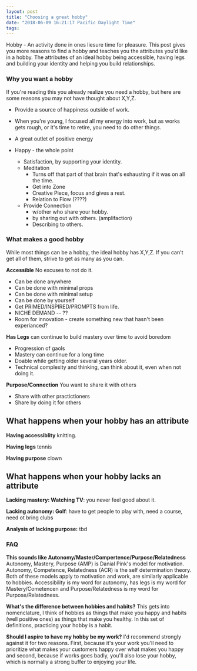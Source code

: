 ```yaml
---
layout: post
title: "Choosing a great hobby"
date: "2018-06-09 16:21:17 Pacific Daylight Time"
tags:
---
```


<!--
Who is the audiance?
* People struggling to find a new hobby
* Igor reminding himself to re-invigorate the hobby.
* People deciding if they should invest in their hobby.

Why?
* You can't "not think about work" you need to "think about something".
-->

Hobby - An activity done in ones liesure time for pleasure. This post gives you more reasons to find a hobby and teaches you the attributes you'd like in a hobby. The attributes of an ideal hobby being accessible, having legs and building your identity and helping you build relationships.

### Why you want a hobby

If you're reading this you already realize you need a hobby, but here are some reasons you may not have thought about X,Y,Z.

- Provide a source of happiness outside of work.
- When you're young, I focused all my energy into work, but as works gets rough, or it's time to retire, you need to do other things.
- A great outlet of positive energy

- Happy - the whole point
  - Satisfaction, by supporting your identity.
  - Meditation
    - Turns off that part of that brain that's exhausting if it was on all the time.
    - Get into Zone
    - Creative Piece, focus and gives a rest.
    - Relation to Flow (????)
  - Provide Connection
    - w/other who share your hobby.
    - by sharing out with others. (amplifaction)
    - Describing to others.

### What makes a good hobby

While most things can be a hobby, the ideal hobby has X,Y,Z. If you can't get all of them, strive to get as many as you can.

**Accessible** No excuses to not do it.

- Can be done anywhere
- Can be done with minimal props
- Can be done with minimal setup
- Can be done by yourself
- Get PRIMED/INSPIRED/PROMPTS from life.
- NICHE DEMAND -- ??
- Room for innovation - create something new that hasn't been experianced?

**Has Legs** can continue to build mastery over time to avoid boredom

- Progression of gaols
- Mastery can continue for a long time
- Doable while getting older several years older.
- Technical complexity and thinking, can think about it, even when not doing it.

**Purpose/Connection** You want to share it with others

- Share with other practictioners
- Share by doing it for others

## What happens when your hobby has an attribute

**Having accessiblity** knitting.

**Having legs** tennis

**Having purpose** clown

## What happens when your hobby lacks an attribute

**Lacking mastery: Watching TV**: you never feel good about it.

**Lacking autonomy: Golf**: have to get people to play with, need a course, need ot bring clubs

**Analysis of lacking purpose:** tbd

### FAQ

**This sounds like Autonomy/Master/Compertence/Purpose/Relatedness** Autonomy, Mastery, Purpose (AMP) is Danial Pink's model for motivation. Autonomy, Competence, Relatedness (ACR) is the self determination theory. Both of these models apply to motivation and work, are similarly applicable to hobbies. Accessibility is my word for autonomy, has legs is my word for Mastery/Cometencen and Purpose/Relatedness is my word for Purpose/Relatedness.

**What's the difference between hobbies and habits?** This gets into nomenclature, I think of hobbies as things that make you happy and habits (well positive ones) as things that make you healthy. In this set of definitions, practicing your hobby is a habit.

**Should I aspire to have my hobby be my work?** I'd recommend strongly against it for two reasons. First, because it's your work you'll need to prioritize what makes your customers happy over what makes you happy and second, because if works goes badly, you'll also lose your hobby, which is normally a strong buffer to enjoying your life.
